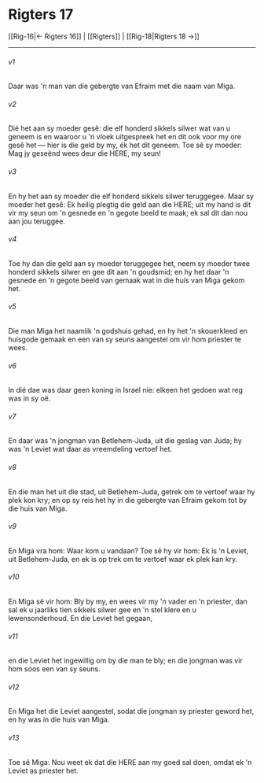 # Rigters 17

[[Rig-16|← Rigters 16]] | [[Rigters]] | [[Rig-18|Rigters 18 →]]
***

###### v1
Daar was 'n man van die gebergte van Efraim met die naam van Miga. 
###### v2
Dié het aan sy moeder gesê: die elf honderd sikkels silwer wat van u geneem is en waaroor u 'n vloek uitgespreek het en dit ook voor my ore gesê het — hier is die geld by my, ék het dit geneem. Toe sê sy moeder: Mag jy geseënd wees deur die HERE, my seun! 
###### v3
En hy het aan sy moeder die elf honderd sikkels silwer teruggegee. Maar sy moeder het gesê: Ek heilig plegtig die geld aan die HERE; uit my hand is dit vir my seun om 'n gesnede en 'n gegote beeld te maak; ek sal dit dan nou aan jou teruggee. 
###### v4
Toe hy dan die geld aan sy moeder teruggegee het, neem sy moeder twee honderd sikkels silwer en gee dit aan 'n goudsmid; en hy het daar 'n gesnede en 'n gegote beeld van gemaak wat in die huis van Miga gekom het. 
###### v5
Die man Miga het naamlik 'n godshuis gehad, en hy het 'n skouerkleed en huisgode gemaak en een van sy seuns aangestel om vir hom priester te wees. 
###### v6
In dié dae was daar geen koning in Israel nie: elkeen het gedoen wat reg was in sy oë. 
###### v7
En daar was 'n jongman van Betlehem-Juda, uit die geslag van Juda; hy was 'n Leviet wat daar as vreemdeling vertoef het. 
###### v8
En die man het uit die stad, uit Betlehem-Juda, getrek om te vertoef waar hy plek kon kry; en op sy reis het hy in die gebergte van Efraim gekom tot by die huis van Miga. 
###### v9
En Miga vra hom: Waar kom u vandaan? Toe sê hy vir hom: Ek is 'n Leviet, uit Betlehem-Juda, en ek is op trek om te vertoef waar ek plek kan kry. 
###### v10
En Miga sê vir hom: Bly by my, en wees vir my 'n vader en 'n priester, dan sal ek u jaarliks tien sikkels silwer gee en 'n stel klere en u lewensonderhoud. En die Leviet het gegaan, 
###### v11
en die Leviet het ingewillig om by die man te bly; en die jongman was vir hom soos een van sy seuns. 
###### v12
En Miga het die Leviet aangestel, sodat die jongman sy priester geword het, en hy was in die huis van Miga. 
###### v13
Toe sê Miga: Nou weet ek dat die HERE aan my goed sal doen, omdat ek 'n Leviet as priester het. 
